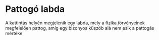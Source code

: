 # Pattogó labda
A kattintás helyén megjelenik egy labda, mely a fizika törvényeinek megfelelően pattog, amíg egy bizonyos küszöb alá nem esik a pattogás mértéke